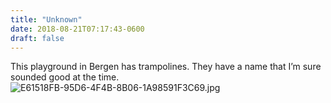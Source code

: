 ```yaml
---
title: "Unknown"
date: 2018-08-21T07:17:43-0600
draft: false
---
```


This playground in Bergen has trampolines. They have a name that I’m sure sounded good at the time. ![E61518FB-95D6-4F4B-8B06-1A98591F3C69.jpg](http://ianwhitney.micro.blog/uploads/2018/2538061306.jpg)
